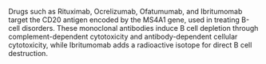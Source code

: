 Drugs such as Rituximab, Ocrelizumab, Ofatumumab, and Ibritumomab target the CD20 antigen encoded by the MS4A1 gene, used in treating B-cell disorders. These monoclonal antibodies induce B cell depletion through complement-dependent cytotoxicity and antibody-dependent cellular cytotoxicity, while Ibritumomab adds a radioactive isotope for direct B cell destruction.